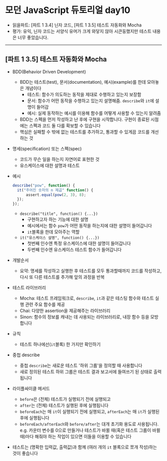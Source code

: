 # 모던 JavaScript 듀토리얼 day10

- 읽을파트: [파트 1 3.4] 닌자 코드, [파트 1 3.5] 테스트 자동화와 Mocha
- 평가: 유익, 닌자 코드는 서양식 유머가 크게 와닿지 않아 시큰둥했지만 테스트 내용은 너무 좋았습니다.

---

## [파트 1 3.5] 테스트 자동화와 Mocha

- BDD(Behavior Driven Development)
  - BDD는 테스트(test), 문서(documentation), 예시(example)를 한데 모아놓은 개념이다
    - 테스트: 함수가 의도하는 동작을 제대로 수행하고 있는지 보장함
    - 문서: 함수가 어떤 동작을 수행하고 있는지 설명해줌. `describe`와 `it`에 설명이 들어감
    - 예시: 실제 동작하는 예시를 이용해 함수를 어떻게 사용할 수 있는지 알려줌
  - BDD는 스펙을 먼저 작성하고 난 후에 구현을 시작합니다. 구현이 종료된 시점에는 스펙과 코드 둘 다를 확보할 수 있습니다
  - 핵심은 실패할 수 밖에 없는 테스트를 추가하고, 통과할 수 있게끔 코드를 개선하는 것
- 명세(specification) 또는 스펙(spec)
  - 코드가 무슨 일을 하는지 자연어로 표현한 것
  - 유스케이스에 대한 설명과 테스트
- 예시

  ```javascript
  describe("pow", function() {
    it("주어진 숫자의 n 제곱" function() {
        assert.equal(pow(2, 3), 8);
    });
  });
  ```

  - `describe("title", function() {...})`
    - 구현하고자 하는 기능에 대한 설명
    - 예시에서는 함수 `pow`가 어떤 동작을 하는지에 대한 설명이 들어갑니다
    - `it`블록을 한데 모아주는 역할
  - `it("유스케이스 설명", function() {...})`
    - 첫번째 인수엔 특정 유스케이스에 대한 설명이 들어갑니다
    - 두번째 인수엔 유스케이스 테스트 함수가 들어갑니다

- 개발순서
  - 요약: 명세를 작성하고 실행한 후 테스트를 모두 통과할때까지 코드를 작성하고, 다시 또 다른 테스트를 추가해 앞의 과정을 반복
- 테스트 라이브러리
  - Mocha: 테스트 프레임워크로, `describe`, `it`과 같은 테스팅 함수와 테스트 실행 관련 주요 함수를 제공
  - Chai: 다양한 assertion을 제공해주는 라이브러리
  - Sinon: 함수의 정보를 캐내는 데 사용되는 라이브러리로, 내장 함수 등을 모방합니다
- 규칙
  - 테스트 하나에선(`it`블록) 한 가지만 확인하기
- 중첩 describe
  - 중첩 `describe`는 새로운 테스트 '하위 그룹'을 정의할 때 사용합니다
  - 새로 정의된 테스트 하위 그룹은 테스트 결과 보고서에 들여쓰기 된 상태로 출력됩니다
- 라이플싸이클 메서드
  - `before`은 (전체) 테스트가 실행되기 전에 실행되고
  - `after`는 (전체) 테스트가 실행된 후에 실행됩니다
  - `beforeEach`는 매 `it`이 실행되기 전에 실행되고, `afterEach`는 매 `it`가 실행된 후에 실행됩니다
  - `beforeEach/afterEach`와 `before/after`는 대개 초기화 용도로 사용됩니다.
    e.g. 카운터 변수를 0으로 만들거나 테스트가 바뀔 때(혹은 테스트 그룹이 바뀔 때)마다 해줘야 하는 작업이 있으면 이들을 이용할 수 있습니다
- 테스트는 (명확한 입력값, 출력값)과 함께 (여러 개의 `it` 블록으로 쪼개 작성)하는 것이 좋습니다
